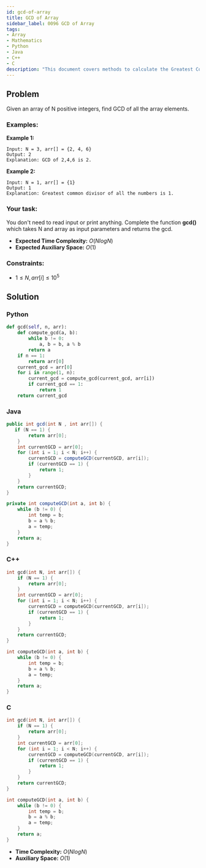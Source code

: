```yaml
---
id: gcd-of-array
title: GCD of Array
sidebar_label: 0096 GCD of Array
tags:
- Array
- Mathematics
- Python
- Java
- C++
- C
description: "This document covers methods to calculate the Greatest Common Divisor (GCD) of an array of integers in various programming languages."
---
```


## Problem

Given an array of N positive integers, find GCD of all the array elements.

### Examples:
**Example 1:**
```
Input: N = 3, arr[] = {2, 4, 6}
Output: 2
Explanation: GCD of 2,4,6 is 2.
```

**Example 2:**
```
Input: N = 1, arr[] = {1}
Output: 1
Explanation: Greatest common divisor of all the numbers is 1.
```

### Your task:

You don't need to read input or print anything. Complete the function **gcd()** which takes N and array as input parameters and returns the gcd.

- **Expected Time Complexity:** $O(N logN)$
- **Expected Auxiliary Space:** $O(1)$

### Constraints:

- $1 ≤ N, arr[i] ≤ 10^5$

## Solution
### Python
```python
def gcd(self, n, arr):
    def compute_gcd(a, b):
        while b != 0:
            a, b = b, a % b
        return a
    if n == 1:
        return arr[0]
    current_gcd = arr[0]
    for i in range(1, n):
        current_gcd = compute_gcd(current_gcd, arr[i])
        if current_gcd == 1:  
            return 1
    return current_gcd 
```

### Java
```java
public int gcd(int N , int arr[]) { 
   if (N == 1) {
        return arr[0];
    }
    int currentGCD = arr[0];
    for (int i = 1; i < N; i++) {
        currentGCD = computeGCD(currentGCD, arr[i]);
        if (currentGCD == 1) {
            return 1;
        }
    }
    return currentGCD;
} 

private int computeGCD(int a, int b) {
    while (b != 0) {
        int temp = b;
        b = a % b;
        a = temp;
    }
    return a;
}
```

### C++
```cpp
int gcd(int N, int arr[]) {
    if (N == 1) {
        return arr[0];
    }
    int currentGCD = arr[0];
    for (int i = 1; i < N; i++) {
        currentGCD = computeGCD(currentGCD, arr[i]);
        if (currentGCD == 1) {
            return 1;
        }
    }
    return currentGCD;
}

int computeGCD(int a, int b) {
    while (b != 0) {
        int temp = b;
        b = a % b;
        a = temp;
    }
    return a;
}
```

### C
```c
int gcd(int N, int arr[]) {
    if (N == 1) {
        return arr[0];
    }
    int currentGCD = arr[0];
    for (int i = 1; i < N; i++) {
        currentGCD = computeGCD(currentGCD, arr[i]);
        if (currentGCD == 1) {
            return 1;
        }
    }
    return currentGCD;
}

int computeGCD(int a, int b) {
    while (b != 0) {
        int temp = b;
        b = a % b;
        a = temp;
    }
    return a;
}
```

- **Time Complexity:** $O(N logN)$
- **Auxiliary Space:** $O(1)$